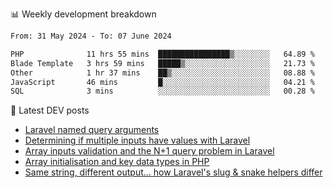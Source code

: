 📊 Weekly development breakdown
<!--START_SECTION:waka-->

```txt
From: 31 May 2024 - To: 07 June 2024

PHP              11 hrs 55 mins  ████████████████▒░░░░░░░░   64.89 %
Blade Template   3 hrs 59 mins   █████▒░░░░░░░░░░░░░░░░░░░   21.73 %
Other            1 hr 37 mins    ██▒░░░░░░░░░░░░░░░░░░░░░░   08.88 %
JavaScript       46 mins         █░░░░░░░░░░░░░░░░░░░░░░░░   04.21 %
SQL              3 mins          ░░░░░░░░░░░░░░░░░░░░░░░░░   00.28 %
```

<!--END_SECTION:waka-->

📕 Latest DEV posts
<!-- BLOG-POST-LIST:START -->
- [Laravel named query arguments](https://dev.to/michaelvickersuk/laravel-named-query-arguments-28kd)
- [Determining if multiple inputs have values with Laravel](https://dev.to/michaelvickersuk/determining-if-multiple-inputs-have-values-with-laravel-km6)
- [Array inputs validation and the N+1 query problem in Laravel](https://dev.to/michaelvickersuk/array-inputs-validation-and-the-n1-query-problem-in-laravel-2agb)
- [Array initialisation and key data types in PHP](https://dev.to/michaelvickersuk/array-initialisation-and-key-data-types-in-php-1e5b)
- [Same string, different output... how Laravel&#39;s slug &amp; snake helpers differ](https://dev.to/michaelvickersuk/same-string-different-output-how-laravels-slug-snake-helpers-differ-1ccj)
<!-- BLOG-POST-LIST:END -->
